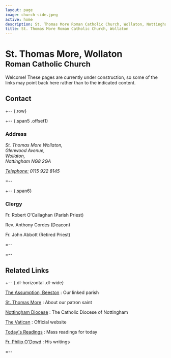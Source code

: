 ```yaml
---
layout: page
image: church-side.jpeg
active: home
description: St. Thomas More Roman Catholic Church, Wollaton, Nottingham
title: St. Thomas More Roman Catholic Church, Wollaton
---
```


# St. Thomas More, Wollaton<br/><small>Roman Catholic Church</small>

Welcome! These pages are currently under construction, so some of the links may point back here rather than to the indicated content.

## <a id="contact"> </a>Contact

+-- {.row}

+-- {.span5 .offset1}
### Address

<address>
  <p>
    St. Thomas More Wollaton,<br />
    Glenwood Avenue,<br />
    Wollaton,<br />
    Nottingham NG8 2GA
  </p>
  <p>
    <abbr title="Phone">Telephone:</abbr> 0115 922 8145
  </p>
</address>
=--

+-- {.span6}
### Clergy

Fr. Robert O'Callaghan (Parish Priest)

Rev. Anthony Cordes (Deacon)

Fr. John Abbott (Retired Priest)

=--

=--

## Related Links

+-- {.dl-horizontal .dl-wide}

[The Assumption, Beeston](http://www.theassumption.co.uk/)
: Our linked parish

[St. Thomas More](http://www.apostles.com/thomasmore.html)
: About our patron saint

[Nottingham Diocese](http://www.nottingham-diocese.org.uk/)
: The Catholic Diocese of Nottingham

[The Vatican](http://www.vatican.va/phome_en.htm)
: Official website

[Today's Readings](http://www.universalis.com/Europe.England.Westminster/mass.htm)
: Mass readings for today

[Fr. Philip O'Dowd](http://philip-o-dowd.com/)
: His writings

=--
